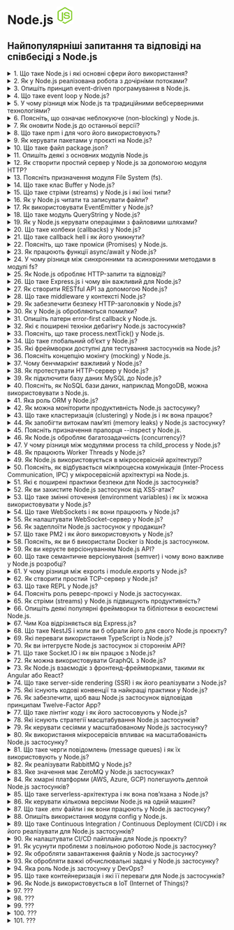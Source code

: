 <h1>
  Node.js <img src="./assets/nodejs.svg" width="40" height="40" />
</h1>

<h2>Найпопулярніші запитання та відповіді на співбесіді з Node.js</h2>

<details>
<summary>1. Що таке Node.js і які основні сфери його використання?</summary>

#### Node.js

**Node.js** — це середовище виконання JavaScript поза браузером, побудоване на
V8. Використовується для створення серверних застосунків, REST/GraphQL API,
реального часу (чати, стріми), мікросервісів, CLI-утиліт.

</details>

<details>
<summary>2. Як у Node.js реалізована робота з дочірніми потоками?</summary>

#### Node.js

Node.js за замовчуванням виконує код у одному потоці (event loop), але:

- Для асинхронних I/O операцій використовує пул потоків libuv. Це приховано від
  розробника.

- Для створення дочірніх потоків у самому Node.js є модуль worker_threads —
  дозволяє запускати паралельні обчислення в окремих потоках з можливістю обміну
  пам’яттю.

- Для ізольованих процесів застосовується child_process, але це вже не потоки, а
  окремі процеси.

В реальних проєктах: CPU-bound задачі (наприклад, хешування, обробка зображень)
варто виносити у worker_threads, щоб не блокувати основний потік.

</details>

<details>
<summary>3. Опишіть принцип event-driven програмування в Node.js.</summary>

#### Node.js

Node.js працює за event-driven (подієво-орієнтованою моделлю): основний потік
виконує event loop, який реагує на події (I/O, мережеві запити, таймери).
Замість блокуючих викликів використовуються колбеки, проміси або async/await. Це
дозволяє ефективно обробляти велику кількість одночасних з’єднань без створення
додаткових потоків.

Приклад з практики: HTTP-сервер у Node.js слухає події request і виконує
потрібний обробник кожного запиту.

</details>

<details>
<summary>4. Що таке event loop у Node.js?</summary>

#### Node.js

1. **Принцип:** Event loop — це механізм, який керує виконанням асинхронних
   операцій у Node.js.

2. **Як працює:** Він безперервно перевіряє чергу подій (callback queue) та
   виконує колбеки, коли стек викликів порожній.

3. **Роль:** Забезпечує неблокуюче виконання коду в одному потоці.

4. **Приклад:** HTTP-запит завершується → колбек потрапляє в чергу → event loop
   виконує його, коли готовий.

</details>

<details>
<summary>5. У чому різниця між Node.js та традиційними вебсерверними технологіями?</summary>

#### Node.js

1. **Архітектура:**

- Node.js — однопотокова подієво-орієнтована модель (event loop).

- Традиційні вебсервери (Apache, Tomcat, IIS) — багатопотокові: кожен запит
  обробляється окремим потоком/процесом.

2. **Продуктивність:**

- Node.js краще масштабується при великій кількості одночасних I/O-запитів.

- Традиційні сервери добре працюють із CPU-bound задачами, але витрачають більше
  ресурсів на управління потоками.

3. **Розробка:**

- Node.js дозволяє писати і фронтенд, і бекенд на JavaScript (єдина мова).

- У класичних підходах бекенд реалізується іншими мовами (PHP, Java, C#,
  Python).

**Приклад з практики:**

Node.js підходить для чату або API з великою кількістю клієнтів у реальному
часі, а Java/Tomcat краще для важких транзакційних систем (банкінг, ERP).

</details>

<details>
<summary>6. Поясніть, що означає неблокуюче (non-blocking) у Node.js.</summary>

#### Node.js

- **Принцип:** Неблокуюче означає, що виконання коду не чекає завершення I/O
  операцій (файли, мережа, БД).

- **Як працює:** Node.js запускає I/O асинхронно і реєструє колбек або проміс
  для обробки результату, поки основний потік продовжує виконання іншого коду.

- **Роль:** Забезпечує високу продуктивність при великій кількості одночасних
  запитів без створення додаткових потоків.

#### Приклад з практики:

Читання великого файлу з диску через fs.readFile() не зупиняє сервер — він може
обробляти інші HTTP-запити в цей час.

</details>

<details>
<summary>7. Як оновити Node.js до останньої версії?</summary>

#### Node.js

1. **Через офіційний сайт:** завантажити останній інсталятор з nodejs.org і
   встановити.

2. **Через пакетний менеджер:**

- Windows/macOS: `nvm` (Node Version Manager) — `nvm install node` або
  `nvm install <version>`

- Linux: `nvm` або системний пакетний менеджер (`apt`, `yum`)

3. **Перевірка версії:** `node -v`

Практика: для проєктів з різними версіями Node.js краще використовувати `nvm` —
легко перемикатися між версіями без конфліктів.

</details>

<details>
<summary>8. Що таке npm і для чого його використовують?</summary>

#### Node.js

- **npm (Node Package Manager)** — менеджер пакетів для Node.js.

- **Призначення:** встановлення, оновлення та управління бібліотеками/модулями у
  проєкті.

- **Приклади команд:**

  - `npm install <package>` — встановити пакет

  - `npm update` — оновити пакети

  - `npm init` — створити package.json

Практика: використовується для підключення сторонніх бібліотек (Express, Axios,
Lodash) і управління залежностями проєкту.

</details>

<details>
<summary>9. Як керувати пакетами у проєкті на Node.js?</summary>

#### Node.js

1. **Ініціалізація проєкту:** `npm init` або `npm init -y` створює
   `package.json`.

2. **Встановлення пакетів:**

- `npm install <package>` — додає пакет і записує у dependencies

- `npm install <package> --save-dev` — додає у devDependencies

3. **Оновлення та видалення:**

- `npm update` — оновлення пакетів

- `npm uninstall <package>` — видалення пакета

4. **Фіксація версій:** `package-lock.json` гарантує однакові версії для всіх
   учасників проєкту.

Практика: завжди використовуй package-lock.json і розділяй залежності на runtime
та dev, щоб уникнути конфліктів і зайвого коду на продакшні.

</details>

<details>
<summary>10. Що таке файл package.json?</summary>

#### Node.js

- **Призначення:** `package.json` описує Node.js проєкт і його залежності.

- **Що містить:**

  - Назву, версію проєкту

  - Залежності (`dependencies` і `devDependencies`)

  - Скрипти (`scripts`) для запуску команд (`start`, `test`, `build`)

  - Метадані про автора, ліцензію, сумісність Node.js

**Практика:** Використовується npm/yarn для встановлення потрібних пакетів і
запуску команд через `npm run <script>`.

</details>

<details>
<summary>11. Опишіть деякі з основних модулів Node.js</summary>

#### Node.js

У Node.js є вбудовані модулі, які не потребують встановлення через npm:

- `fs (File System):` робота з файлами (читання, запис, стрімінг).

- `http / https:` створення вебсерверів та робота з HTTP(S)-запитами.

- `path:` робота з файловими шляхами, кросплатформене вирівнювання.

- `os:` інформація про операційну систему (CPU, пам’ять, мережа).

- `events:` реалізація подієвої моделі через EventEmitter.

- `crypto:` шифрування, хешування, генерація ключів.

</details>

<details>
<summary>12. Як створити простий сервер у Node.js за допомогою модуля HTTP?</summary>

#### Node.js

1. Імпортувати модуль: `const http = require('http');`

2. Створити сервер через `http.createServer()`.

3. Визначити обробку запитів (`req`, `res`).

4. Запустити сервер на вказаному порту (`server.listen(3000)`).

#### Код-приклад:

```JavaScript
const http = require('http');

const server = http.createServer((req, res) => {
  res.writeHead(200, { 'Content-Type': 'text/plain' });
  res.end('Hello, Node.js server!');
});

server.listen(3000, () => {
  console.log('Server is running at http://localhost:3000');
});
```

Практика: такий підхід підходить для демо чи дуже простих API. У реальних
проєктах зазвичай використовують Express.js для зручності.

</details>

<details>
<summary>13. Поясніть призначення модуля File System (fs).</summary>

#### Node.js

- Призначення: модуль `fs` дозволяє працювати з файловою системою напряму з
  Node.js.

- Можливості:

  - читання (`fs.readFile`, `fs.createReadStream`)

  - запис (`fs.writeFile`, `fs.createWriteStream`)

  - створення/видалення файлів і директорій

  - робота в синхронному й асинхронному режимі

- Практика: використовується для завантаження/збереження файлів користувача,
  логування, роботи з конфігами.

#### Приклад:

```JavaScript
const fs = require('fs');

fs.readFile('data.txt', 'utf8', (err, data) => {
  if (err) throw err;
  console.log(data);
});
```

</details>

<details>
<summary>14. Що таке клас Buffer у Node.js?</summary>

#### Node.js

- Призначення: `Buffer` — це клас у Node.js для роботи з двійковими даними (raw
  data).

- Особливості:

  - зберігає дані у вигляді байтів (подібно до масиву байтів у C).

  - використовується для обробки файлів, мережевих потоків, зображень тощо.

  - працює поза V8 heap, напряму в пам’яті.

- Практика: корисний для читання/запису файлів (`fs`), роботи з TCP/UDP
  сокетами, обробки даних у потоках.

#### Приклад:

```JavaScript
const buf = Buffer.from('Hello');
console.log(buf);        // <Buffer 48 65 6c 6c 6f>
console.log(buf.toString()); // Hello
```

</details>

<details>
<summary>15. Що таке стріми (streams) у Node.js і які їхні типи?</summary>

#### Node.js

- Призначення: Стріми — це інтерфейс для роботи з потоковими даними по частинах,
  без завантаження всього в пам’ять. Використовуються для файлів,
  HTTP-запитів/відповідей, сокетів.

- Перевага: ефективна робота з великими обсягами даних.

#### Типи стрімів у Node.js:

1. Readable — джерело даних (читання файлів, вхідні HTTP-запити).

2. Writable — приймач даних (запис у файл, вихідні HTTP-відповіді).

3. Duplex — одночасно читання і запис (TCP-сокети).

4. Transform — Duplex із можливістю трансформації даних під час потоку
   (наприклад, стиснення через zlib).

#### Приклад з практики:

```JavaScript
const fs = require('fs');

const readStream = fs.createReadStream('input.txt');
const writeStream = fs.createWriteStream('output.txt');

readStream.pipe(writeStream); // копіює файл через стріми
```

</details>

<details>
<summary>16. Як у Node.js читати та записувати файли?</summary>

#### Node.js

У Node.js для цього використовується модуль fs (File System).

1. Асинхронне читання/запис (рекомендовано):

```JavaScript
const fs = require('fs');

// Читання
fs.readFile('input.txt', 'utf8', (err, data) => {
  if (err) throw err;
  console.log(data);
});

// Запис
fs.writeFile('output.txt', 'Hello Node.js', (err) => {
  if (err) throw err;
  console.log('Файл збережено!');
});
```

2. Синхронні методи (блокують event loop, краще не використовувати у продакшн):

```JavaScript
const data = fs.readFileSync('input.txt', 'utf8');
fs.writeFileSync('output.txt', 'Hello Sync');
```

#### Практика:

- асинхронні методи застосовуються в більшості сценаріїв (вебсервери, API).

- синхронні зручні для скриптів або ініціалізації конфігів при старті.

</details>

<details>
<summary>17. Як використовувати EventEmitter у Node.js?</summary>

#### Node.js

- EventEmitter — це клас із модуля events, який реалізує подієву модель у
  Node.js.

- Дозволяє створювати власні події та підписників (listeners).

#### Приклад використання:

```JavaScript
const EventEmitter = require('events'); const emitter = new EventEmitter();

// підписка на подію emitter.on('greet', (name) => {
console.log(`Hello, ${name}!`); });

// виклик події emitter.emit('greet', 'Viktor');
```

#### Практика:

- Використовується у внутрішніх механізмах Node.js (наприклад, стріми побудовані
  на EventEmitter).

- У проєктах застосовується для кастомних івентів — наприклад, логування,
  повідомлення між модулями.

</details>

<details>
<summary>18. Що таке модуль QueryString у Node.js?</summary>

#### Node.js

- Призначення: модуль querystring використовується для роботи з рядками запитів
  (URL query strings).

- Можливості:

  - перетворює query string у JavaScript-об’єкт

  - формує query string з об’єкта

#### Приклад:

```js
const querystring = require('querystring');

const parsed = querystring.parse('name=Viktor&age=30'); console.log(parsed); //
{ name: 'Viktor', age: '30' }

const str = querystring.stringify({ city: 'Kyiv', lang: 'ua' });
console.log(str); // city=Kyiv&lang=ua
```

Практика: у сучасних застосунках частіше використовують URLSearchParams
(стандартний Web API у Node.js 10+), але querystring усе ще застосовують у
легасі-коді.

</details>

<details>
<summary>19. Як у Node.js керувати операціями з файловими шляхами?</summary>

#### Node.js

- У Node.js для цього є вбудований модуль path, який забезпечує кросплатформену
  роботу з шляхами.

#### Основні методи:

- `path.join([...paths])` — об’єднання шляхів у правильному форматі.

- `path.resolve([...paths])` — повертає абсолютний шлях.

- `path.basename(path)` — отримати ім’я файлу.

- `path.dirname(path)` — отримати директорію.

- `path.extname(path)` — отримати розширення файлу.

#### Приклад:

```JavaScript
const path = require('path');

const filePath = '/users/viktor/docs/file.txt';

console.log(path.basename(filePath)); // file.txt
console.log(path.dirname(filePath));  // /users/viktor/docs
console.log(path.extname(filePath));  // .txt
console.log(path.join('users', 'viktor', 'docs')); // users/viktor/docs
```

Практика: path застосовується для роботи з файлами у різних ОС (Windows → \,
Linux/macOS → /).

</details>

<details>
<summary>20. Що таке колбеки (callbacks) у Node.js?</summary>

#### Node.js

**Колбек** — це функція, яка передається як аргумент іншій функції і
викликається після завершення асинхронної операції.

- У Node.js вони широко застосовуються для роботи з I/O (файли, мережа, база
  даних).

- Стандартний підхід: error-first callback — перший аргумент `err`, другий —
  результат.

#### Приклад:

```JavaScript
const fs = require('fs');

fs.readFile('data.txt', 'utf8', (err, data) => {
  if (err) {
    console.error('Помилка:', err);
    return;
  }
  console.log('Вміст файлу:', data);
});
```

Практика: Колбеки — основа асинхронності у Node.js. Але через проблему "callback
hell" у сучасних проєктах переважно використовують Promises та async/await.

</details>

<details>
<summary>21. Що таке callback hell і як його уникнути?</summary>

#### Node.js

**Callback hell** — це ситуація, коли в коді є багато вкладених колбеків, що
ускладнює читання, відлагодження та підтримку.

#### Приклад:

```JavaScript
fs.readFile('a.txt', (err, dataA) => {
  fs.readFile('b.txt', (err, dataB) => {
    fs.readFile('c.txt', (err, dataC) => {
      console.log(dataA, dataB, dataC);
    });
  });
});
```

#### Як уникнути:

1. Використовувати Promises — ланцюжки .then().

2. Застосовувати async/await — більш лаконічний та зрозумілий синтаксис.

3. Розбивати код на менші функції (modularization).

4. Використовувати готові бібліотеки для керування асинхронністю (async,
   bluebird).

Сучасна практика: майже всюди застосовують async/await, бо це найчитабельніший
спосіб писати асинхронний код у Node.js.

</details>

<details>
<summary>22. Поясніть, що таке проміси (Promises) у Node.js.</summary>

#### Node.js

**Promise** — це об’єкт, який представляє результат асинхронної операції:
успішний (`resolved`) або з помилкою (`rejected`).

- Дозволяє уникнути вкладених колбеків і писати асинхронний код більш
  структуровано.

- Стани проміса:

1. `pending` (очікування)

2. `fulfilled` (успішно виконано)

3. `rejected` (помилка)

#### Приклад:

```JavaScript
const fs = require('fs').promises;

fs.readFile('data.txt', 'utf8')
  .then(data => console.log('Вміст:', data))
  .catch(err => console.error('Помилка:', err));
```

#### Практика:

- Використовуються для роботи з асинхронними API (fetch, fs.promises, БД).

- У сучасному коді зазвичай поєднуються з async/await, що робить код ще
  чистішим.

</details>

<details>
<summary>23. Як працюють функції async/await у Node.js?</summary>

#### Node.js

- `async` — позначає функцію, яка завжди повертає Promise.

- `await` — зупиняє виконання всередині async-функції, поки Promise не буде
  виконано (`resolved` або `rejected`).

- Це синтаксичний цукор над Promises, що робить асинхронний код схожим на
  синхронний.

Приклад:

```JavaScript
const fs = require('fs').promises;

async function readFile() {
  try {
    const data = await fs.readFile('data.txt', 'utf8');
    console.log('Вміст:', data);
  } catch (err) {
    console.error('Помилка:', err);
  }
}

readFile();
```

#### Практика:

- Використовується у більшості сучасних проєктів для роботи з асинхронним кодом.

- Полегшує обробку помилок через `try/catch`.

- Уникає “callback hell” і довгих ланцюжків `.then()`.

</details>

<details>
<summary>24. У чому різниця між синхронними та асинхронними методами в модулі fs?</summary>

#### Node.js

**Синхронні методи** (`fs.readFileSync`, `fs.writeFileSync`):

- Блокують event loop, поки операція не завершиться.

- Простий код, але погано для серверних застосунків з багатьма запитами.

**Асинхронні методи** (`fs.readFile`, `fs.writeFile`):

- Виконуються неблокуюче.

- Результат обробляється через callback, Promise або async/await.

- Рекомендовані для продакшн-коду.

#### Приклад:

```JavaScript
const fs = require('fs');

// Асинхронно
fs.readFile('data.txt', 'utf8', (err, data) => {
  if (err) throw err;
  console.log('Async:', data);
});

// Синхронно
const data = fs.readFileSync('data.txt', 'utf8');
console.log('Sync:', data);
```

#### Практика:

- Синхронні методи підходять для скриптів або ініціалізації під час старту
  програми.

- Асинхронні — для роботи сервера, щоб не блокувати інші запити.

</details>

<details>
<summary>25. Як Node.js обробляє HTTP-запити та відповіді?</summary>

#### Node.js

**Node.js** використовує вбудований модуль http для створення серверів.

- Сервер працює в подієво-орієнтованій моделі: на кожен запит генерується подія,
  яку можна обробити у callback.

- Об’єкт req (request) містить дані запиту (метод, заголовки, тіло).

- Об’єкт res (response) використовується для формування та відправки відповіді
  клієнту.

#### Приклад:

```JavaScript
const http = require('http');

const server = http.createServer((req, res) => {
  res.writeHead(200, { 'Content-Type': 'text/plain' });
  res.end('Hello from Node.js server!');
});

server.listen(3000, () => {
  console.log('Server is running on http://localhost:3000');
});
```

#### Практика:

- Node.js може обробляти велику кількість одночасних HTTP-запитів завдяки
  неблокуючій архітектурі.

- Для складніших застосунків використовуються фреймворки на базі http, наприклад
  Express.js.

</details>

<details>
<summary>26. Що таке Express.js і чому він важливий для Node.js?</summary>

#### Node.js

**Express.js** — це мінімалістичний і гнучкий веб-фреймворк для Node.js.

- Дає простіший спосіб роботи з HTTP-запитами, відповідями, маршрутизацією,
  middleware.

- Значно спрощує розробку REST API та веб-додатків.

#### Чому важливий:

- Зменшує кількість “ручного коду” порівняно з нативним модулем `http`.

- Має велику екосистему middleware для авторизації, логування, обробки JSON,
  статичних файлів тощо.

- Де-факто стандарт у Node.js-середовищі для побудови серверних застосунків.

#### Приклад:

```JavaScript
const express = require('express');
const app = express();

app.get('/', (req, res) => {
  res.send('Hello from Express.js!');
});

app.listen(3000, () => {
  console.log('Server running on http://localhost:3000');
});
```

У реальних проєктах Express — це "каркас" для швидкої розробки, тоді як чистий
http модуль використовують рідко.

</details>

<details>
<summary>27. Як створити RESTful API за допомогою Node.js?</summary>

#### Node.js

1. Використати Express.js (спрощує маршрутизацію та обробку запитів).

2. Визначити ендпоінти для CRUD-операцій (Create, Read, Update, Delete).

3. Використовувати JSON як формат обміну даними.

4. Опціонально: підключити базу даних (MongoDB, PostgreSQL, MySQL).

#### Приклад REST API (Express.js):

```JavaScript
const express = require('express');
const app = express();

app.use(express.json());

// Read (GET)
app.get('/users', (req, res) => {
  res.json([{ id: 1, name: 'Alice' }]);
});

// Create (POST)
app.post('/users', (req, res) => {
  const newUser = req.body;
  res.status(201).json(newUser);
});

// Update (PUT)
app.put('/users/:id', (req, res) => {
  res.json({ id: req.params.id, ...req.body });
});

// Delete (DELETE)
app.delete('/users/:id', (req, res) => {
  res.status(204).send();
});

app.listen(3000, () => console.log('API running on http://localhost:3000'));
```

#### Ключові моменти:

- Кожен ендпоінт відповідає певній операції над ресурсом.

- Дані передаються у форматі JSON.

- Легко масштабувати та інтегрувати з базами даних і фронтендом.

</details>

<details>
<summary>28. Що таке middleware у контексті Node.js?</summary>

#### Node.js

**Middleware** — це функція, яка виконується між отриманням HTTP-запиту і
відправкою відповіді в Express.js або іншому Node.js-фреймворку.

- Вона може змінювати `req` і `res`, виконувати логіку (логування,
  аутентифікація, валідація, обробка помилок) і викликати `next()` для передачі
  керування далі.

#### Приклад middleware в Express.js:

```JavaScript
const express = require('express');
const app = express();

// Кастомне middleware для логування
app.use((req, res, next) => {
  console.log(`${req.method} ${req.url}`);
  next(); // передати керування наступному middleware/роуту
});

app.get('/', (req, res) => {
  res.send('Hello, Middleware!');
});

app.listen(3000, () => console.log('Server running on http://localhost:3000'));
```

#### Ключові приклади middleware:

- Вбудовані (`express.json()`, `express.urlencoded()`)

- Сторонні (наприклад, `morgan`, `cors`)

- Кастомні (написані вручну під бізнес-логіку)

</details>

<details>
<summary>29. Як забезпечити безпеку HTTP-заголовків у Node.js?</summary>

#### Node.js

1. Використати `helmet` — популярний middleware для Express.js, який автоматично
   додає та налаштовує безпечні HTTP-заголовки.

```JavaScript
const express = require('express');
const helmet = require('helmet');
const app = express();

app.use(helmet()); // додає набір захисних заголовків
```

2. Основні заголовки для безпеки:

- Content-Security-Policy (CSP) → захист від XSS.

- X-Frame-Options → запобігає clickjacking.

- X-Content-Type-Options → блокує MIME sniffing.

- Strict-Transport-Security (HSTS) → примусове використання HTTPS.

- Referrer-Policy → контроль витоку інформації у реферері.

**Ключова ідея:** у Node.js зазвичай не пишуть заголовки вручну — helmet робить
це централізовано та безпечно.

</details>

<details>
<summary>30. Як у Node.js обробляються помилки?</summary>

#### Node.js

1. **Синхронний код** → через `try/catch`:

```JavaScript
try {
  throw new Error("Something went wrong");
} catch (err) {
  console.error(err.message);
}
```

2. **Асинхронний код з callback** → помилка передається першим аргументом:

```JavaScript
fs.readFile('file.txt', (err, data) => {
  if (err) {
    return console.error("Помилка:", err);
  }
  console.log("Дані:", data.toString());
});
```

3. **Promises** → через `.catch()`:

```JavaScript
someAsyncTask()
  .then(result => console.log(result))
  .catch(err => console.error("Помилка:", err));
```

4. `async/await` → з `try/catch`:

```JavaScript
async function run() {
  try {
    const data = await someAsyncTask();
    console.log(data);
  } catch (err) {
    console.error("Помилка:", err);
  }
}
run();
```

5. **Глобальна обробка (як крайній захід):**

```JavaScript
process.on('uncaughtException', err => {
  console.error('Невловлена помилка:', err);
});

process.on('unhandledRejection', err => {
  console.error('Невловлене відхилення Promise:', err);
});
```

Головний принцип: завжди обробляти помилки на місці, а глобальні хендлери
використовувати тільки як резервний варіант.

</details>

<details>
<summary>31. Опишіть патерн error-first callback у Node.js.</summary>

#### Node.js

- **Суть:** у Node.js колбеки зазвичай реалізовані у форматі error-first, тобто
  перший аргумент завжди призначений для помилки, а другий — для результату.

- **Причина:** це дозволяє уніфікувати обробку помилок і результатів у
  асинхронних функціях.

#### Приклад (чтення файлу):

```JavaScript
const fs = require('fs');

fs.readFile('file.txt', 'utf8', (err, data) => {
  if (err) {
    console.error("Сталася помилка:", err);
    return;
  }
  console.log("Файл прочитано:", data);
});
```

#### Переваги патерну:

1. Єдиний стандарт для обробки помилок.

2. Проста перевірка: if (err) → зупиняємо виконання.

3. Сумісність із багатьма бібліотеками Node.js.

Недолік: при вкладених колбеках → виникає callback hell, який вирішується
Promises або async/await.

</details>

<details>
<summary>32. Які є поширені техніки дебагінгу Node.js застосунків?</summary>

#### Node.js

1. **Консольні логи** – console.log, console.error, console.table для швидкого
   відстеження.

2. **Вбудований інспектор** – запуск з node --inspect або node --inspect-brk і
   підключення Chrome DevTools / VS Code Debugger.

3. **Debugger statement** – додавання debugger; у код, щоб зупинити виконання і
   проаналізувати змінні.

4. **Логування** – використання бібліотек (winston, pino) для структурованих
   логів.

5. **unit/integration тести** – з jest, mocha, chai для відлову багів на ранніх
   етапах.

6. **Аналіз стек-трейсів** – читання помилок і використання Error.stack.

7. **Performance профайлінг** – node --prof, clinic.js для аналізу
   продуктивності та memory leaks.

8. **Лінтери та статичний аналіз** – eslint, typescript для запобігання
   помилкам.

Коротко: найшвидший старт – console.log та node --inspect, більш системний
підхід – логери й тести.

</details>

<details>
<summary>33. Поясніть, що таке process.nextTick() у Node.js.</summary>

#### Node.js

- process.nextTick() ставить callback у чергу next tick queue, яка виконується
  перед переходом до наступної фази event loop.

- Це означає, що він виконується раніше за setImmediate та setTimeout(0).

- Використовується для відкладення виконання функції, але без виходу з поточного
  циклу подій.

#### Приклад:

```JavaScript
console.log("start");

process.nextTick(() => {
  console.log("nextTick callback");
});

console.log("end");
```

#### Вивід:

```sql
start
end
nextTick callback
```

#### Ключові моменти:

Добре для асинхронних дій, які потрібно виконати після поточної операції, але
перед будь-якими I/O.

Надмірне використання може "заблокувати" event loop, якщо в nextTick постійно
ставити нові колбеки.

</details>

<details>
<summary>34. Що таке глобальний об’єкт у Node.js?</summary>

#### Node.js

- У Node.js глобальний об’єкт — це global, аналогічний до window у браузері.

- Він доступний у будь-якій частині застосунку без require.

- Містить вбудовані об’єкти та функції:

  - `process` – інформація про процес

  - `Buffer` – робота з бінарними даними

  - `setTimeout`, `setInterval`, `setImmediate` – таймери

  - `console` – логування

#### Приклад:

```JavaScript
console.log(global.process.platform);
// Виведе платформу (наприклад, 'darwin' або 'linux')
```

Важливо: краще уникати створення власних глобальних змінних через global, щоб не
було конфліктів у коді.

</details>

<details>
<summary>35. Які фреймворки доступні для тестування застосунків на Node.js?</summary>

#### Node.js

У Node.js існує багато фреймворків і бібліотек для тестування, найпопулярніші:

- **Mocha** – гнучкий тестовий фреймворк (часто разом з Chai для assertions).

- **Jest** – all-in-one фреймворк від Facebook (асерти, мокінг, coverage).

- **Jasmine** – behavior-driven testing, без додаткових бібліотек.

- **AVA** – мінімалістичний, паралельне виконання тестів.

- **Supertest** – спеціально для тестування REST API (часто з Mocha або Jest).

На практиці найчастіше обирають Jest (через простоту та інтеграцію), або Mocha +
Chai + Supertest для більшої гнучкості.

</details>

<details>
<summary>36. Поясніть концепцію мокінгу (mocking) у Node.js.</summary>

#### Node.js

- **Mocking** — це техніка тестування, коли ми імітуємо поведінку залежностей
  (наприклад, бази даних, API, файлової системи), щоб ізолювати й протестувати
  лише потрібний модуль.

- Використовується, коли реальні залежності:

  - повільні (запити до БД чи API),

  - нестабільні (зовнішні сервіси),

  - або не потрібні для конкретного юніт-тесту.

#### Приклад (Jest):

```JavaScript
// userService.js
const db = require("./db");
exports.getUser = (id) => db.findUser(id);

// userService.test.js
const db = require("./db");
jest.mock("./db");

test("getUser returns mocked user", () => {
  db.findUser.mockReturnValue({ id: 1, name: "Test" });

  const userService = require("./userService");
  expect(userService.getUser(1)).toEqual({ id: 1, name: "Test" });
});
```

#### Ключові моменти:

- Моки допомагають писати швидкі та ізольовані юніт-тести.

- Для мокінгу у Node.js найчастіше використовують Jest (вбудовано) або Sinon.js.

</details>

<details>
<summary>37. Чому бенчмаркінг важливий у Node.js?</summary>

#### Node.js

- **Бенчмаркінг** — це вимірювання продуктивності коду (швидкість виконання,
  споживання пам’яті, latency).

- У Node.js це особливо важливо, бо він працює на однопоточному event loop, і
  будь-яка повільна операція може заблокувати виконання всієї програми.

#### Допомагає:

- виявляти вузькі місця (bottlenecks);

- порівнювати різні реалізації функцій/алгоритмів;

- прогнозувати масштабованість при рості навантаження;

- оптимізувати використання CPU та пам’яті.

#### На практиці застосовують:

- модуль benchmark або perf_hooks у Node.js,

- зовнішні інструменти (наприклад, Apache Bench, autocannon, Artillery).

</details>

<details>
<summary>38. Як протестувати HTTP-сервер у Node.js?</summary>

#### Node.js

- Тестування HTTP-сервера зазвичай роблять за допомогою інтеграційних тестів,
  які перевіряють відповіді на реальні запити.

- **Основні підходи:**

1. Використати вбудований модуль http + бібліотеки для запитів (supertest,
   axios, node-fetch).

2. Писати тести через фреймворки — Mocha, Jest, Jasmine.

3. Перевіряти статус-код, заголовки, тіло відповіді.

#### Приклад із supertest + Jest:

```JavaScript
// app.js
const express = require("express");
const app = express();

app.get("/hello", (req, res) => {
  res.status(200).json({ message: "Hello World" });
});

module.exports = app;

// app.test.js
const request = require("supertest");
const app = require("./app");

test("GET /hello should return Hello World", async () => {
  const res = await request(app).get("/hello");
  expect(res.statusCode).toBe(200);
  expect(res.body.message).toBe("Hello World");
});
```

Такий підхід дозволяє запускати сервер у тестовому середовищі, робити
HTTP-запити й перевіряти реальні відповіді.

</details>

<details>
<summary>39. Як підключити базу даних MySQL до Node.js?</summary>

#### Node.js

- Для роботи з MySQL у Node.js використовують клієнтські бібліотеки,
  найпопулярніші: mysql2 або sequelize (ORM).

- Підключення відбувається через створення з’єднання (connection) або пулу
  з’єднань (connection pool).

- Далі можна виконувати SQL-запити або працювати через ORM.

#### Приклад із mysql2:

```JavaScript
const mysql = require("mysql2");

const connection = mysql.createConnection({
  host: "localhost",
  user: "root",
  password: "password",
  database: "testdb"
});

connection.connect((err) => {
  if (err) {
    console.error("Помилка підключення:", err);
    return;
  }
  console.log("MySQL підключено!");
});

// Виконання запиту
connection.query("SELECT * FROM users", (err, results) => {
  if (err) throw err;
  console.log(results);
});

connection.end();
```

У продакшні зазвичай використовують пул з’єднань для ефективності й ORM
(Sequelize, TypeORM, Prisma) для зручності.

</details>

<details>
<summary>40. Поясніть, як NoSQL бази даних, наприклад MongoDB, можна використовувати з Node.js.</summary>

#### Node.js

- **MongoDB** — документно-орієнтована база даних, яка зберігає дані у форматі
  JSON-подібних документів (BSON).

- У Node.js найчастіше використовують бібліотеки:

  - mongodb — офіційний драйвер для роботи з MongoDB.

  - Mongoose — ODM (Object Data Modeling), що додає схеми, валідацію та методи
    моделі.

#### Приклад із mongodb (raw driver):

```JavaScript
const { MongoClient } = require("mongodb");
const url = "mongodb://localhost:27017";
const client = new MongoClient(url);

async function run() {
  try {
    await client.connect();
    console.log("MongoDB підключено!");
    const db = client.db("testdb");
    const users = db.collection("users");

    // Створення документа
    await users.insertOne({ name: "Alice", age: 30 });

    // Читання документів
    const result = await users.find({}).toArray();
    console.log(result);
  } finally {
    await client.close();
  }
}

run().catch(console.error);
```

#### Приклад із Mongoose:

```JavaScript
const mongoose = require("mongoose");
mongoose.connect("mongodb://localhost:27017/testdb");

const userSchema = new mongoose.Schema({ name: String, age: Number });
const User = mongoose.model("User", userSchema);

async function run() {
  const alice = new User({ name: "Alice", age: 30 });
  await alice.save();
  const users = await User.find();
  console.log(users);
}
run();
```

#### Переваги NoSQL + Node.js:

- JSON-подібна структура зручно інтегрується з JavaScript.

- Висока масштабованість та швидке прототипування.

- Легка робота з динамічною схемою даних.

</details>

<details>
<summary>41. Яка роль ORM у Node.js?</summary>

#### Node.js

- ORM (Object-Relational Mapping) — це шар між Node.js і базою даних, який
  дозволяє працювати з даними як з JavaScript-об’єктами, а не писати чисті
  SQL-запити.

#### Основні ролі:

1. Абстрагування SQL – розробник маніпулює об’єктами, а ORM генерує SQL-запити.

2. Валідація та схема даних – багато ORM підтримують схеми, типи даних і
   валідацію.

3. Міграції – керування змінами у структурі бази.

4. Взаємозв’язки – легко працювати з зв’язками між таблицями (One-to-Many,
   Many-to-Many).

#### Популярні ORM у Node.js:

- **Sequelize** – для SQL баз (MySQL, PostgreSQL, SQLite).

- **TypeORM** – підтримує TypeScript, SQL та NoSQL (MongoDB).

- **Prisma** – сучасний ORM з генерацією типів TypeScript.

#### Приклад (Sequelize):

```JavaScript
const { Sequelize, DataTypes } = require('sequelize');
const sequelize = new Sequelize('mysql://user:pass@localhost:3306/testdb');

const User = sequelize.define('User', {
  name: DataTypes.STRING,
  age: DataTypes.INTEGER
});

(async () => {
  await sequelize.sync();
  await User.create({ name: 'Alice', age: 30 });
  const users = await User.findAll();
  console.log(users);
})();
```

Ключова ідея: ORM спрощує роботу з базами даних, підвищує безпеку (захист від
SQL injection) і робить код більш читабельним.

</details>

<details>
<summary>42. Як можна моніторити продуктивність Node.js застосунку?</summary>

#### Node.js

1. **Вбудовані інструменти:**

- `process.memoryUsage()`, `process.cpuUsage()` — перевірка використання
  ресурсів.

- `console.time()` / `console.timeEnd()` — заміри виконання коду.

2. **Node.js профайлінг:**

- `node --inspect` + Chrome DevTools → профайлінг CPU/heap.

- `clinic.js` (Clinic Doctor, Flame, Bubbleprof).

3. **Моніторинг у продакшн:**

- APM (Application Performance Monitoring): New Relic, Datadog, AppDynamics.

- Метрики через Prometheus + Grafana.

- Логування (Winston, Pino) + централізація логів (ELK stack).

Практика: у великих продакшн-застосунках зазвичай ставлять Prometheus для метрик
і Grafana для дашбордів, плюс APM для глибинного трейсингу.

</details>

<details>
<summary>43. Що таке кластеризація (clustering) у Node.js і як вона працює?</summary>

#### Node.js

- Призначення: Кластеризація дозволяє Node.js використовувати всі CPU-ядра для
  масштабування серверних застосунків.

- Як працює:

1. Node.js за замовчуванням однопотоковий.

2. Модуль cluster створює кілька воркер-процесів, що виконують той самий код.

3. Майстер-процес розподіляє вхідні з’єднання між воркерами.

Практика: дає можливість обробляти більше запитів паралельно без ручного
керування процесами.

#### Приклад:

```JavaScript
const cluster = require('cluster');
const http = require('http');
const os = require('os');

if (cluster.isMaster) {
  const numCPUs = os.cpus().length;
  for (let i = 0; i < numCPUs; i++) {
    cluster.fork();
  }
} else {
  http.createServer((req, res) => {
    res.end(`Handled by worker ${process.pid}`);
  }).listen(3000);
}
```

Важливо: кожен воркер має власну пам’ять, тому для обміну даними потрібен IPC
або зовнішнє сховище (Redis, DB).

</details>

<details>
<summary>44. Як запобігти витокам пам’яті (memory leaks) у Node.js застосунку?</summary>

#### Node.js

1. **Правильне управління подіями:**

- Видаляти непотрібні listeners (emitter.removeListener / emitter.off).

- Уникати нескінченної кількості підписок.

2. **Оптимізація замикань:**

- Не тримати посилання на змінні, які більше не потрібні.

- Очищати таймери/інтервали (clearTimeout, clearInterval).

3. **Обмеження кешування:**

- Використовувати LRU Cache або встановлювати ліміти на збережені дані.

4. **Моніторинг та профайлінг:**

- --inspect, Chrome DevTools, clinic.js для перевірки heap snapshots.

- APM (New Relic, Datadog) у продакшн.

5. **Робота зі стрімами:**

- Завжди використовувати .pipe() замість ручного буферизації.

- Закривати стріми після використання.

Практика: У великому застосунку ми виявили memory leak через невидалені
listeners. Вирішили — використали .once() замість .on для одноразових подій і
додали моніторинг heap у продакшн.

</details>

<details>
<summary>45. Поясніть призначення прапорця --inspect у Node.js.</summary>

#### Node.js

- Призначення: прапорець --inspect запускає Node.js у режимі налагодження (debug
  mode).

- Як працює:

  - відкриває віддалений debug-порт (за замовчуванням 127.0.0.1:9229),

  - дозволяє підключати інструменти для відлагодження (Chrome DevTools, VS Code
    Debugger).

- Варіанти:

  - `node --inspect app.js` — стандартний режим.

  - `node --inspect-brk app.js` — запускає в debug і одразу ставить breakpoint
    на першому рядку.

#### Приклад використання:

```bash
node --inspect index.js
```

- відкриває chrome://inspect у Chrome для налагодження.

Практика: зручно для пошуку memory leaks, профайлінгу CPU, покрокового виконання
коду.

</details>

<details>
<summary>46. Як Node.js обробляє багатозадачність (concurrency)?</summary>

#### Node.js

- **Однопоточна модель:** Node.js працює в одному потоці для виконання JS-коду.

- **Event Loop:** використовується подієвий цикл для асинхронних операцій (I/O,
  таймери, мережеві запити).

- **Non-blocking I/O:** важкі операції (читання файлів, запити до БД, HTTP)
  виконуються асинхронно, без блокування головного потоку.

- **libuv thread pool:** під капотом Node.js має пул робочих потоків (4 за
  замовчуванням) для обробки дорогих операцій (наприклад, криптографія, робота з
  файловою системою).

- **Масштабування:** для багатоядерних CPU використовують Cluster API або Worker
  Threads, щоб запускати кілька процесів/потоків паралельно.

Ключова ідея: Node.js досягає concurrency не через багатопоточність у JS-коді, а
завдяки event loop + async I/O + thread pool.

</details>

<details>
<summary>47. У чому різниця між модулями process та child_process у Node.js?</summary>

#### Node.js

- `process`

  - Глобальний об’єкт, що представляє поточний процес Node.js.

  - Дозволяє працювати з аргументами (`process.argv`), середовищем
    (`process.env`), виходами (`stdout`, `stderr`), завершенням
    (`process.exit()`), ресурсами (`process.memoryUsage()`).

  - Використовується для керування поточним середовищем виконання.

- `child_process`

  - Модуль для створення нових процесів із поточного.

  - Методи: `spawn`, `exec`, `fork`, `execFile`.

  - Використовується для виконання зовнішніх команд, скриптів чи створення
    окремих Node.js-процесів.

  - Дає можливість організувати паралельну роботу через окремі процеси.

#### Коротко:

`process` = керування поточним процесом.

`child_process` = створення й керування новими процесами.

</details>

<details>
<summary>48. Як працюють Worker Threads у Node.js?</summary>

#### Node.js

- **Призначення:** Worker Threads дозволяють виконувати JavaScript-код у
  паралельних потоках в межах одного процесу Node.js. Це вирішує проблему
  обмежень однопоточного Event Loop для CPU-інтенсивних задач.

- **Як працює:**

  - Кожен Worker має власний Event Loop, пам’ять та виконання.

  - Обмін даними відбувається через message passing (postMessage /
    on('message')) або SharedArrayBuffer для спільної пам’яті.

  - Основний потік (main thread) створює робітників через модуль
    `worker_threads`.

#### Приклад:

```JavaScript
const { Worker } = require('worker_threads');

const worker = new Worker('./worker.js');
worker.on('message', msg => console.log(`Message: ${msg}`));
worker.postMessage('start');
```

Ключова ідея: Worker Threads = багатопоточність у Node.js для CPU-heavy задач
(наприклад, хешування, обчислення), тоді як I/O краще віддавати Event Loop +
async I/O.

</details>

<details>
<summary>49. Як Node.js використовується в мікросервісній архітектурі?</summary>

#### Node.js

- **Легка вага та швидкість:** завдяки асинхронній подієвій моделі Node.js
  ідеально підходить для побудови сервісів із високою кількістю одночасних
  з’єднань.

- **API Gateway:** часто використовується для створення шлюзів, що агрегують
  запити до різних мікросервісів.

- **Комунікація між сервісами:** реалізація через REST, GraphQL або асинхронні
  шини повідомлень (Kafka, RabbitMQ, NATS).

- **Docker + Kubernetes:** Node.js-сервіси добре контейнеризуються й
  масштабуються в Kubernetes чи іншому оркестраторі.

- **Інтеграція з базами даних:** кожен мікросервіс може мати свою базу
  (PostgreSQL, MongoDB, Redis), і Node.js забезпечує швидке підключення через
  драйвери.

- **Практика:** Node.js часто застосовують для BFF (Backend For Frontend) —
  легких API для мобільних і веб-додатків, які взаємодіють із мікросервісами.

Ключова ідея: Node.js у мікросервісах = швидке, асинхронне API, яке добре
масштабується й легко деплоїться у хмарі.

</details>

<details>
<summary>50. Поясніть, як відбувається міжпроцесна комунікація (Inter-Process Communication, IPC) у мікросервісній архітектурі на Node.js.</summary>

#### Node.js

- **Що таке IPC:** механізми обміну даними між незалежними процесами/сервісами.
  У мікросервісах це критично, бо кожен сервіс ізольований.

- **Основні підходи в Node.js:**

1. HTTP/REST API – найпростіший спосіб (сервіси спілкуються через HTTP-запити).

2. gRPC – швидша двійкова комунікація з автогенерацією клієнтів і контрактами.

3. Message Brokers (async IPC):

- RabbitMQ, Kafka, NATS, Redis Pub/Sub.

- Сервіси публікують/споживають події → loosely coupled архітектура.

4. Вбудований IPC у Node.js (child_process, worker_threads, cluster):

- для комунікації між процесами в межах одного хоста через `.send()` і `message`
  events.

5. WebSockets / Socket.IO: для real-time зв’язку між сервісами чи клієнтом і
   мікросервісами.

- **Практичний приклад:**

  - API Gateway (Node.js) приймає запит → кладе подію в Kafka → сервіс-обробник
    підписаний на цю подію → після обробки повертає результат у базу/чергу.

👉 Ключова ідея: у Node.js мікросервісах IPC реалізується або синхронно
(HTTP/gRPC), або асинхронно (message broker, pub/sub). Вибір залежить від вимог
до швидкості, надійності й масштабованості.

</details>

<details>
<summary>51. Які є поширені практики безпеки для Node.js застосунків?</summary>

#### Node.js

1. **Управління залежностями:**

- Використовувати npm audit, snyk для перевірки вразливостей.

- Мінімізувати кількість сторонніх пакетів.

2. **Валідація даних:**

- Використовувати бібліотеки (наприклад, Joi, zod) для перевірки вводу.

- Захист від SQL/NoSQL інʼєкцій.

3. **Аутентифікація та авторизація:**

- Використовувати JWT або OAuth2.

- Реалізувати role-based доступ (RBAC).

4. **Безпека HTTP:**

- Використовувати helmet для встановлення безпечних заголовків.

- Примусовий HTTPS (HSTS).

5. **Захист від XSS/CSRF:**

- Екранування даних перед рендерингом.

- CSRF-токени (csurf).

6. **Секрети та конфіг:**

- Зберігати ключі у Vault/Secret Manager, а не в коді.

- Використовувати змінні оточення (dotenv тільки для dev).

7. **Rate limiting & захист від brute-force:**

- Використовувати express-rate-limit, slow-down.

8. **Моніторинг та логування:**

- Централізоване логування (Winston, Pino).

- APM/IDS для відстеження аномалій.

Ключова ідея: головне — мінімізувати вразливості у залежностях, захистити дані
користувача й контролювати доступ.

</details>

<details>
<summary>52. Як ви захистите Node.js застосунок від XSS-атак?</summary>

#### Node.js

1. **Екранування (escaping) виводу:**

- Завжди екранувати динамічний контент перед рендерингом у HTML.

- Використовувати шаблонізатори, які автоматично це роблять (наприклад,
  Handlebars, Pug).

2. **Content Security Policy (CSP):**

- Додавати CSP-заголовки через helmet.

- Забороняти inline-скрипти й дозволяти лише whitelist джерела.

3. **Валідація вводу:**

- Використовувати бібліотеки (validator, Joi, zod) для перевірки даних
  користувача.

4. **HTTP-заголовки:**

- X-XSS-Protection, X-Content-Type-Options, X-Frame-Options.

5. **Escaping JSON:**

- При передачі JSON у HTML завжди конвертувати спецсимволи (<, >, /).

6. **Уникати eval, new Function():**

- Вони можуть дати змогу виконати шкідливий код.

7. **Для SPA/React/Vue:**

- Використовувати безпечні API (dangerouslySetInnerHTML у React тільки з
  довірою).

Ключова ідея: захист від XSS = валідація вводу + escaping + CSP + безпечні
заголовки.

</details>

<details>
<summary>53. Що таке змінні оточення (environment variables) і як їх можна використовувати у Node.js?</summary>

#### Node.js

**Змінні оточення** — це ключ-значення, які зберігають конфігурацію додатку поза
кодом.

Приклади: PORT, DB_HOST, JWT_SECRET.

**Використання у Node.js:**

- Доступ через process.env:

```JavaScript
const port = process.env.PORT || 3000;
```

- Для локальної розробки часто використовують пакет dotenv:

```JavaScript
require('dotenv').config();
console.log(process.env.DB_HOST);
```

**Навіщо потрібні:**

- Відокремлення конфігурації від коду (12-factor principle).

- Безпечне зберігання секретів (API keys, tokens).

- Різні значення для dev / staging / production середовищ.

Ключова ідея: змінні оточення = спосіб зробити застосунок гнучким, безпечним і
конфігурованим без змін у коді.

</details>

<details>
<summary>54. Що таке WebSockets і як вони працюють у Node.js?</summary>

#### Node.js

**WebSockets** — це протокол для встановлення постійного двонаправленого
з’єднання між клієнтом і сервером поверх TCP.

**Як працює:**

1. Клієнт надсилає HTTP-запит із заголовком Upgrade: websocket.

2. Сервер відповідає підтвердженням, після чого канал "оновлюється" з HTTP →
   WebSocket.

3. Встановлюється full-duplex з’єднання, де і клієнт, і сервер можуть надсилати
   повідомлення у будь-який момент.

**Node.js реалізація:**

- Вбудованого WebSocket-сервера немає, але використовуються пакети:

  - ws (найпопулярніший lightweight-пакет).

  - socket.io (більш високорівневий, з fallback на long-polling).

**Приклад із ws:**

```JavaScript
const WebSocket = require('ws');
const wss = new WebSocket.Server({ port: 8080 });

wss.on('connection', ws => {
  ws.on('message', msg => console.log(`Received: ${msg}`));
  ws.send('Hello from server!');
});
```

Ключова ідея: WebSockets у Node.js дають можливість будувати real-time
застосунки (чати, ігри, live-нотифікації) з постійним з’єднанням замість
постійних HTTP-запитів.

</details>

<details>
<summary>55. Як налаштувати WebSocket-сервер у Node.js?</summary>

#### Node.js

1. **Використати пакет ws:**

- Це найпопулярніший і легковаговий модуль для WebSocket у Node.js.

2. **Код прикладу:**

```JavaScript
// Встановити: npm install ws
const WebSocket = require('ws');

// Створюємо WebSocket-сервер на порту 8080
const wss = new WebSocket.Server({ port: 8080 });

wss.on('connection', ws => {
  console.log('Клієнт підключився');

  // Отримання повідомлень від клієнта
  ws.on('message', msg => {
    console.log(`Отримано: ${msg}`);
  });

  // Відправлення повідомлення клієнту
  ws.send('Привіт від сервера!');
});
```

3. **Підключення клієнта (у браузері):**

```JavaScript
const socket = new WebSocket('ws://localhost:8080');

socket.onopen = () => socket.send('Hello Server');
socket.onmessage = event => console.log(event.data);
```

Ключова ідея: налаштування WebSocket-сервера в Node.js = підключаємо ws,
створюємо сервер і слухаємо події connection, message, close.

</details>

<details>
<summary>56. Як задеплоїти Node.js застосунок у продакшн?</summary>

#### Node.js

1. **Підготовка застосунку:**

- Оптимізувати код, мінімізувати залежності.

- Використати process.env для конфігурації (порти, БД, ключі).

2. **Вибір середовища виконання:**

- PM2 або forever для керування процесами.

- Docker для контейнеризації.

3. **Інфраструктура:**

- Хмарні сервіси: AWS, GCP, Azure, DigitalOcean, Heroku, Render.

- Операційна система: Linux (Ubuntu, Debian).

4. **Зворотний проксі (reverse proxy):**

- Використати NGINX або Apache для:

  - HTTPS (TLS-термінація).

  - Балансування навантаження.

  - Сервісу статичних файлів.

5. **Масштабування:**

- Використати Cluster API або PM2 cluster mode для багатоядерних CPU.

- У хмарі — Kubernetes чи Docker Swarm.

6. **Моніторинг і логування:**

- PM2 monit, Winston, Pino, APM (Datadog, New Relic).

Ключова ідея: продакшн-деплой Node.js = керування процесами (PM2), проксі
(NGINX), контейнеризація (Docker), моніторинг і масштабування.

</details>

<details>
<summary>57. Що таке PM2 і як його використовують у Node.js?</summary>

#### Node.js

- **PM2** — це менеджер процесів для Node.js, який допомагає запускати
  застосунки в продакшн.

#### Основні можливості:

1. **Автоматичний рестарт** при падінні застосунку.

2. **Cluster mode** — запуск кількох інстансів Node.js для використання всіх
   ядер CPU.

3. **Моніторинг:** pm2 monit для CPU, пам’яті, логів.

4. **Логування:** збереження stdout/stderr у файли.

5. **Зручне керування:** запуск, зупинка, перезапуск процесів.

6. **Startup scripts:** автостарт після перезавантаження сервера.

#### Приклад використання:

```bash
# Встановлення глобально
npm install -g pm2

# Запуск застосунку
pm2 start app.js

# Запуск у кластерному режимі на всіх ядрах
pm2 start app.js -i max

# Перегляд статусу
pm2 list

# Моніторинг
pm2 monit
```

Ключова ідея: PM2 = production-ready process manager для Node.js, що спрощує
деплой, масштабування та моніторинг.

</details>

<details>
<summary>58. Поясніть, як ви б використали Docker із Node.js застосунком.</summary>

#### Node.js

**Навіщо Docker:**

- Створює ізольоване середовище з усіма залежностями.

- Гарантує однакову роботу застосунку на dev/staging/production.

- Спрощує деплой та масштабування (Kubernetes, Docker Swarm).

**Кроки використання:**

1. Створити Dockerfile:

```Dockerfile
# Базовий образ
FROM node:18-alpine

# Робоча директорія
WORKDIR /usr/src/app

# Копіюємо package.json та встановлюємо залежності
COPY package*.json ./
RUN npm install --production

# Копіюємо код застосунку
COPY . .

# Виставляємо порт
EXPOSE 3000

# Команда запуску
CMD ["node", "app.js"]
```

2. Зібрати образ:

```bash
docker build -t my-node-app .
```

3. Запустити контейнер:

```bash
docker run -p 3000:3000 my-node-app
```

4. (Опційно) Docker Compose:

- Використати для підняття Node.js + база даних + кеш разом.

#### Приклад docker-compose.yml:

```yaml
version: '3'
services:
  app:
    build: .
    ports:
      - '3000:3000'
    depends_on:
      - db
  db:
    image: postgres:15
    environment:
      POSTGRES_USER: user
      POSTGRES_PASSWORD: pass
      POSTGRES_DB: mydb
```

Ключова ідея: Docker із Node.js = ізоляція середовища + легкий деплой +
масштабування у хмарі.

</details>

<details>
<summary>59. Як ви керуєте версіонуванням Node.js API?</summary>

#### Node.js

1. URL-версіонування (найпоширеніше):

- Додавання версії в endpoint:

```bash
GET /api/v1/users
GET /api/v2/users
```

- Простий спосіб паралельно підтримувати старі та нові версії.

2. Заголовки (Header versioning):

- Версія API передається в HTTP-заголовку:

```bash
Accept: application/vnd.myapp.v2+json
```

- Дає більше контролю, але складніше для клієнтів.

3. Query parameters (рідше):

```postgres
GET /api/users?version=2
```

- Легко реалізувати, але не RESTful.

4. Практики:

- Використовувати Semantic Versioning (semver) для змін у контрактах.

- Документувати API (Swagger / OpenAPI).

- Забезпечити deprecation strategy: попереджати клієнтів про застарілі версії.

Ключова ідея: найкраща практика — версія в URL (v1, v2), бо це просто, зрозуміло
й легко підтримувати.

</details>

<details>
<summary>60. Що таке семантичне версіонування (semver) і чому воно важливе у Node.js розробці?</summary>

#### Node.js

**Semantic Versioning (semver)** — це система нумерації версій у форматі:

```
MAJOR.MINOR.PATCH
```

- **MAJOR** – несумісні зміни (breaking changes).

- **MINOR** – новий функціонал без порушення сумісності.

- **PATCH** – виправлення багів і невеликі зміни без впливу на API.

Приклад:

```
2.5.3
↑   ↑   ↑
│   │   └─ PATCH (bugfix)
│   └───── MINOR (new feature, backward-compatible)
└───────── MAJOR (breaking changes)
```

**Важливість у Node.js:**

1. Керування залежностями: npm використовує semver для автоматичного визначення,
   які версії пакетів можна безпечно оновити.

- `^1.2.3` → оновлює до останньої MINOR/ PATCH (але не до 2.0.0).

- `~1.2.3` → оновлює тільки PATCH.

2. Прогнозованість: розробники знають, чи зміни можуть зламати застосунок.

3. Командна робота: полегшує оновлення бібліотек у великих проєктах.

4. Довіра до пакетів: чітке версіонування = надійність екосистеми npm.

Ключова ідея: semver = прозорість і безпечність оновлень. Це стандарт, який
робить Node.js екосистему стабільною.

</details>

<details>
<summary>61. У чому різниця між exports і module.exports у Node.js?</summary>

#### Node.js

`module.exports` — це реальний об’єкт, який повертається при require().
`exports` — це лише посилання на module.exports. Якщо ми змінюємо властивості
через `exports.prop = ...`, усе працює. Але якщо ми робимо `exports = ...`,
зв’язок рветься, і експортуватись буде лише `module.exports`.

Коротко: завжди використовуйте `module.exports` для експорту цілого
об’єкта/класу/функції, а `exports` — лише для додавання властивостей.

</details>

<details>
<summary>62. Як створити простий TCP-сервер у Node.js?</summary>

#### Node.js

У Node.js для цього використовується вбудований модуль `net`.

- Створюємо сервер через `net.createServer()`.

- Підписуємось на подію `connection`, щоб обробляти клієнтів.

- Викликаємо `server.listen(port)` для запуску.

#### Приклад:

```JavaScript
const net = require('net');

const server = net.createServer((socket) => {
  console.log('Client connected');
  socket.write('Hello from server!\n');

  socket.on('data', (data) => {
    console.log('Received:', data.toString());
  });

  socket.on('end', () => {
    console.log('Client disconnected');
  });
});

server.listen(3000, () => {
  console.log('TCP server listening on port 3000');
});
```

</details>

<details>
<summary>63. Що таке REPL у Node.js?</summary>

#### Node.js

REPL (Read–Eval–Print–Loop) — це інтерактивне середовище Node.js, яке дозволяє
писати й одразу виконувати JavaScript-код у консолі.

- **Read:** зчитує введений код.

- **Eval:** виконує його.

- **Print:** показує результат.

- **Loop:** чекає наступне введення.

Використовується для швидкого тестування коду, відладки, роботи з API.
Запускається командою node у терміналі без параметрів.

</details>

<details>
<summary>64. Поясніть роль реверс-проксі у Node.js застосунках.</summary>

#### Node.js

Реверс-проксі (наприклад, Nginx або HAProxy) стоїть перед Node.js-сервером і
виконує роль посередника між клієнтом та додатком. Основні функції:

- Балансування навантаження між кількома інстансами Node.js.

- SSL/TLS термінація — обробка HTTPS, щоб зняти цю відповідальність із Node.js.

- Кешування та стиснення для зменшення навантаження.

- Безпека — приховує прямий доступ до Node.js, додає фільтрацію запитів.

- Маршрутизація — перенаправлення запитів на різні сервіси чи мікросервіси.

Коротко: реверс-проксі робить Node.js-додатки більш продуктивними, безпечними й
масштабованими.

</details>

<details>
<summary>65. Як стріми (streams) у Node.js підвищують продуктивність?</summary>

#### Node.js

Streams дозволяють працювати з даними по частинах (chunk-ами), не завантажуючи
весь файл чи відповідь у пам’ять. Це:

- Економія пам’яті — дані обробляються поступово.

- Швидший респонс — клієнт може почати отримувати результат ще до завершення
  всього процесу.

- Пайплайнінг — можна передавати дані з одного стріму в інший
  (readable.pipe(writable)), зменшуючи оверхед.

- Зручна робота з великими файлами/HTTP-запитами.

Коротко: стріми підвищують ефективність і масштабованість, дозволяючи обробляти
великі обсяги даних без перевантаження пам’яті.

</details>

<details>
<summary>66. Опишіть деякі популярні фреймворки та бібліотеки в екосистемі Node.js.</summary>

#### Node.js

- **Express.js** — мінімалістичний фреймворк для веб-додатків та API.

- **NestJS** — модульний фреймворк з архітектурою, схожою на Angular (TypeScript
  first).

- **Koa.js** — створений командою Express, більш легковаговий і сучасний.

- **Socket.io** — для реалізації WebSockets і реального часу (чат, нотифікації).

- **Mongoose** — ODM для MongoDB.

- **Sequelize** / **Prisma** — ORM для SQL-баз.

- **Jest** / **Mocha** / **Chai** — для тестування.

- **Passport.js** — аутентифікація та авторизація.

Коротко: Express — дефолт для REST, NestJS — для масштабних проєктів, Socket.io
— для real-time, Mongoose/Prisma — для роботи з БД.

</details>

<details>
<summary>67. Чим Koa відрізняється від Express.js?</summary>

#### Node.js

- **Розробники:** Koa створили ті самі автори, що й Express.

- **Архітектура:** Koa більш мінімалістичний, ядро маленьке, більшість функцій
  підключаються як middleware.

- **Async/await:** Koa з самого початку спроєктований для роботи з async/await,
  тому код виглядає чистіше, ніж у Express з callback-ами.

- **Контекст:** у Koa є єдиний ctx (context), що поєднує req та res.

- **Middleware:** у Koa middleware працює за принципом «洋 цибулини» (onion
  model), де можна виконати код до і після наступного middleware.

Коротко: Express простіший і з коробки дає більше, Koa — легший, сучасніший і
більш гнучкий, але вимагає більше налаштувань.

</details>

<details>
<summary>68. Що таке NestJS і коли ви б обрали його для свого Node.js проєкту?</summary>

#### Node.js

**NestJS** — це прогресивний фреймворк для Node.js, побудований на TypeScript.
Він базується на модульній архітектурі та використовує концепції з Angular:
декоратори, DI (dependency injection), модулі, контролери, сервіси.

#### Коли обрати NestJS:

- Для великих корпоративних проєктів з чіткою структурою.

- Коли потрібна масштабованість і зрозумілий поділ на модулі.

- Якщо команда працює з TypeScript і знайома з Angular підходами.

- Для мікросервісної архітектури (NestJS має готові модулі для RabbitMQ, Kafka
  тощо).

- Коли важливі тестованість і підтримуваність.

Коротко: NestJS — це вибір для середніх і великих проєктів, де важлива
структура, модульність і strong typing.

</details>

<details>
<summary>69. Які переваги використання TypeScript із Node.js?</summary>

#### Node.js

- **Статична типізація** — помилки ловляться ще на етапі компіляції.

- **Кращий автокомпліт і рефакторинг** у IDE.

- **Модульність та архітектурна дисципліна** — код стає більш структурованим.

- **Сумісність з сучасним JS** — TS компілюється у чистий JavaScript.

- **Легше масштабування** — великі команди працюють з кодом без хаосу.

- **Інтеграція з популярними фреймворками** (NestJS, Angular, React).

Коротко: TypeScript робить Node.js код більш безпечним, зрозумілим і придатним
для масштабування.

</details>

<details>
<summary>70. Як ви інтегруєте Node.js застосунок зі стороннім API?</summary>

#### Node.js

- Використати HTTP-клієнт: fetch, axios, node-fetch.

- Організувати сервісний шар (service), який відповідає за виклики до API.

- Обробити автентифікацію (API keys, OAuth2, JWT).

- Додати error handling (timeouts, retries, rate limits).

- Використати кешування для зменшення кількості викликів (наприклад, Redis).

- Захистити секрети через env-змінні або Vault.

Коротко: робимо окремий сервісний модуль для API, захищаємо ключі, додаємо
обробку помилок і кешування для продуктивності.

</details>

<details>
<summary>71. Що таке Socket.IO і як він працює з Node.js?</summary>

#### Node.js

**Socket.IO** — це бібліотека для Node.js, яка забезпечує реальний час
(real-time) між сервером і клієнтом через WebSockets або fallback механізми.

#### Як працює:

- Сервер піднімається через const io = require('socket.io')(server).

- Клієнт підключається через io.connect().

- Використовуються події (emit / on) для обміну даними у реальному часі.

- Підтримує rooms, namespaces, broadcasting, що зручно для чатів, ігор,
  нотифікацій.

Коротко: Socket.IO додає двосторонній зв’язок real-time поверх Node.js сервера,
спрощує WebSocket-роботу і автоматично обробляє fallback.

</details>

<details>
<summary>72. Як можна використовувати GraphQL з Node.js?</summary>

#### Node.js

**GraphQL** — це мова запитів і runtime для API, яка дозволяє клієнту запитувати
тільки потрібні дані.

#### Як інтегрувати з Node.js:

- Використати бібліотеки: graphql, apollo-server, express-graphql.

- Визначити схему (type definitions) та резолвери для обробки запитів.

- Сервер отримує запит від клієнта, викликає резолвери і повертає точні дані.

- Підтримує запити, мутації, підписки (subscriptions) для real-time.

Коротко: GraphQL у Node.js замінює REST API, дозволяє гнучкі запити, мінімізує
передачу зайвих даних і спрощує роботу з клієнтом.

</details>

<details>
<summary>73. Як Node.js взаємодіє з фронтенд-фреймворками, такими як Angular або React?</summary>

#### Node.js

Node.js виступає бекендом, а Angular/React — фронтендом. Взаємодія відбувається
через:

- HTTP API (REST) — фронтенд робить запити (fetch / axios) до Node.js сервера.

- GraphQL API — фронтенд отримує точні дані за запитом.

- WebSockets / Socket.IO — для real-time оновлень.

- Node.js також може бути сервером збірки фронтенду (наприклад, через
  express.static) або запускати SSR (Server-Side Rendering) для React/Nuxt.

Коротко: Node.js обробляє запити, бізнес-логіку і дані, а фронтенд через
HTTP/GraphQL/WebSocket взаємодіє з сервером.

</details>

<details>
<summary>74. Що таке server-side rendering (SSR) і як його реалізувати з Node.js?</summary>

#### Node.js

Server-Side Rendering — це процес, коли HTML генерується на сервері, а не в
браузері, і відправляється готовим клієнту. Це покращує SEO, швидкість
первинного рендеру і UX.

#### Як реалізувати з Node.js:

- React SSR: використати ReactDOMServer.renderToString() у Node.js
  (Express/NestJS).

- Next.js: фреймворк на Node.js для React з готовим SSR і SSG (Static Site
  Generation).

- Angular Universal: для Angular-проєктів SSR через Node.js.

- Сервер отримує запит, рендерить HTML, відправляє клієнту, а React/Angular
  потім «гідрує» сторінку.

Коротко: SSR на Node.js робить сторінки швидкими та SEO-дружніми, генерує HTML
на сервері замість клієнта.

</details>

<details>
<summary>75. Які існують кодові конвенції та найкращі практики у Node.js?</summary>

#### Node.js

- **Модульність:** розділяти код на окремі модулі, сервіси, контролери.

- **Асинхронність:** використовувати async/await замість callback-ів.

- **Обробка помилок:** завжди обробляти помилки (try/catch, error middleware).

- **Структура проекту:** чітка організація папок (controllers, services, routes,
  models).

- **Конфігурація через env:** секрети та параметри середовища через .env.

- **Логування:** використання winston, pino для структурованих логів.

- **Стиль коду:** дотримання стандартів (ESLint, Prettier).

- **Безпека:** санітизація вводу, Helmet, rate limiting, уникати eval.

- **Тестування:** писати unit та integration тести (Jest, Mocha, Supertest).

- **Документація API:** Swagger/OpenAPI для REST, GraphQL docs для GraphQL.

Коротко: модульність, асинхронність, обробка помилок, безпека та тестування —
ключ до чистого й підтримуваного Node.js коду.

</details>

<details>
<summary>76. Як забезпечити, щоб ваш Node.js застосунок відповідав принципам Twelve-Factor App?</summary>

#### Node.js

Основні кроки для Node.js:

1. **Codebase** — один репозиторій для одного застосунку.

2. **Dependencies** — всі залежності у package.json, встановлюються через npm
   install.

3. **Config** — конфігурація через environment variables (process.env).

4. **Backing services** — підключення до БД, кешу, черг як до ресурсів, які
   можна змінювати.

5. **Build**, **release**, **run** — розділення етапів: збірка, реліз, запуск.

6. **Processes** — застосунок запускається як один чи кілька stateless процесів.

7. **Port binding** — застосунок сам слухає порт (process.env.PORT).

8. **Concurrency** — масштабування через кілька процесів або контейнерів.

9. **Disposability** — швидкий старт і graceful shutdown.

10. **Dev/prod parity** — середовище розробки максимально наближене до
    продакшну.

11. **Logs** — логування як потік в stdout/stderr, збір через зовнішні сервіси.

12. **Admin processes** — одноразові задачі (migrations, скрипти) виконуються як
    окремі процеси.

Коротко: дотримуватися принципів через env-змінні, stateless процеси,
порт-біндінг, централізоване логування і чітку структуру деплою.

</details>

<details>
<summary>77. Що таке лінтінг коду і як його застосовують у Node.js?</summary>

#### Node.js

**Лінтінг** — це автоматична перевірка коду на відповідність стилю та виявлення
потенційних помилок.

#### Як застосовується в Node.js:

- Використовують інструменти: ESLint, JSHint, Prettier.

- Налаштовують правила стилю (airbnb, standard, власні).

- Інтегрують у IDE або запускають як скрипт (npm run lint).

- Поєднують з CI/CD, щоб код не потрапляв у репозиторій з помилками.

Коротко: лінтінг забезпечує чистий, підтримуваний код, запобігає помилкам і
стандартизує стиль у команді.

</details>

<details>
<summary>78. Які існують стратегії масштабування Node.js застосунків?</summary>

#### Node.js

1. **Кластеризація** — використовувати модуль cluster або PM2 для запуску
   кількох процесів на одному сервері.

2. **Load Balancing** — розподіл навантаження між кількома серверами через
   Nginx, HAProxy або cloud LB.

3. **Microservices** / **Service-oriented Architecture** — розділити великий
   моноліт на незалежні сервіси.

4. **Horizontal Scaling** — додавання нових серверів/контейнерів замість
   збільшення ресурсів одного процесу.

5. **Caching** — Redis, Memcached для зменшення звернень до БД та прискорення
   відповіді.

6. **Queue** / **Message Broker** — RabbitMQ, Kafka для асинхронної обробки
   завдань.

7. **CDN для статичних ресурсів** — зменшення навантаження на Node.js сервер.

Коротко: масштабування Node.js комбінує кластеризацію, балансування,
мікросервіси та кешування для підвищення продуктивності та стійкості.

</details>

<details>
<summary>79. Як керувати сесіями у масштабованому Node.js застосунку?</summary>

#### Node.js

У масштабованому середовищі не можна зберігати сесію в пам’яті одного процесу.
Основні стратегії:

1. **Centralized session store**

- Зберігати сесії у Redis, Memcached або базі даних.

- Node.js процеси звертаються до одного спільного сховища.

2. **JWT (JSON Web Tokens)**

- Сесія зберігається на клієнті у токені.

- Сервер валідовує токен без необхідності централізованого сховища.

3. **Sticky sessions** (якщо використовуєте load balancer)

- Балансувальник направляє клієнта завжди на той самий сервер.

- Менш гнучкий, підходить для невеликих кластерів.

Коротко: у великих системах краще використовувати Redis для централізованих
сесій або JWT, щоб забезпечити масштабованість та stateless процеси.

</details>

<details>
<summary>80. Як використання мікросервісів впливає на масштабованість Node.js застосунку?</summary>

#### Node.js

Мікросервіси розділяють моноліт на незалежні сервіси з власними процесами та БД.
Це дає такі переваги для масштабованості:

- **Гранулярне масштабування** — можна масштабувати лише ті сервіси, які
  завантажені найбільше, а не весь застосунок.

- **Незалежний деплой** — сервіси можна оновлювати без зупинки інших.

- **Fault isolation** — збій одного сервісу не впливає на весь застосунок.

- **Легше інтегрувати нові технології** — кожен сервіс може використовувати
  оптимальні інструменти.

Коротко: мікросервіси підвищують ефективність масштабування і стійкість, але
ускладнюють комунікацію та управління інфраструктурою.

</details>

<details>
<summary>81. Що таке черги повідомлень (message queues) і як їх використовують у Node.js?</summary>

#### Node.js

**Message queue** — це система для асинхронної обробки завдань через передачу
повідомлень між продюсером і консюмером.

#### Використання у Node.js:

- Для асинхронних завдань (відправка email, обробка файлів, notifications).

- Для розподілу навантаження між процесами або серверами.

- Популярні інструменти: RabbitMQ, Kafka, Bull (Redis-based).

- Node.js сервіс виступає продюсером, який ставить повідомлення у чергу, або
  консюмером, який обробляє їх.

Коротко: message queues дозволяють Node.js обробляти великі обсяги роботи
асинхронно, підвищуючи продуктивність і стійкість.

</details>

<details>
<summary>82. Як реалізувати RabbitMQ у Node.js?</summary>

#### Node.js

1. Встановлення бібліотеки: найчастіше використовують amqplib.

```bash
npm install amqplib
```

2. Підключення до RabbitMQ:

```JavaScript
const amqp = require('amqplib');

async function connect() {
  const connection = await amqp.connect('amqp://localhost');
  const channel = await connection.createChannel();
  const queue = 'tasks';

  await channel.assertQueue(queue);

  // Відправка повідомлення
  channel.sendToQueue(queue, Buffer.from('Hello RabbitMQ!'));
  console.log('Message sent');

  // Отримання повідомлень
  channel.consume(queue, (msg) => {
    if (msg !== null) {
      console.log('Received:', msg.content.toString());
      channel.ack(msg);
    }
  });
}

connect().catch(console.error);
```

3. Принцип роботи:

- Продюсер ставить повідомлення в чергу.

- Консюмер читає повідомлення і обробляє асинхронно.

- Підтримує асинхронність, балансування та повторну обробку у разі помилок.

Коротко: RabbitMQ + Node.js дозволяє ефективно реалізувати асинхронну обробку
завдань і масштабування через черги.

</details>

<details>
<summary>83. Яке значення має ZeroMQ у Node.js застосунках?</summary>

#### Node.js

**ZeroMQ** — це високопродуктивна бібліотека для асинхронного обміну
повідомленнями між процесами та серверами.

#### Особливості та застосування в Node.js:

- Легка і швидка комунікація між процесами, серверами або мікросервісами.

- Підтримка різних шаблонів повідомлень: pub/sub, request/reply, pipeline.

- Не потребує окремого брокера (як RabbitMQ) — P2P-підхід.

- Використовується для real-time систем, високонавантажених сервісів,
  розподілених систем.

- Інтегрується через пакети на Node.js (zeromq / zeromq.js).

Коротко: ZeroMQ в Node.js забезпечує швидкий, легкий і гнучкий обмін
повідомленнями, особливо коли потрібна низька затримка і масштабованість без
центрального брокера.

</details>

<details>
<summary>84. Як хмарні платформи (AWS, Azure, GCP) полегшують деплой Node.js застосунків?</summary>

#### Node.js

Хмарні платформи надають готову інфраструктуру для розгортання, масштабування та
моніторингу Node.js:

- **Compute:** EC2 / Azure VM / GCP Compute Engine для запуску Node.js серверів.

- **Serverless:** AWS Lambda / Azure Functions / GCP Cloud Functions для
  безсерверного виконання коду.

- **Container Services:** ECS, EKS, AKS, Cloud Run для запуску
  Docker-контейнерів Node.js.

- **Load Balancing & Auto Scaling:** автоматичне балансування навантаження та
  масштабування інстансів.

- **Managed Databases & Storage:** RDS, DynamoDB, Cloud SQL, S3 для зберігання
  даних і файлів.

- **CI/CD & Monitoring:** CodePipeline, DevOps, Stackdriver, CloudWatch для
  автоматичного деплою та логування.

Коротко: хмари спрощують розгортання, масштабування, управління і моніторинг
Node.js додатків, дозволяючи фокусуватися на бізнес-логіці, а не на
інфраструктурі.

</details>

<details>
<summary>85. Що таке serverless-архітектура і як вона пов’язана з Node.js?</summary>

#### Node.js

**Serverless** — це модель, де розробник пише код, але не управляє серверами;
провайдер хмари автоматично запускає і масштабує функції.

#### Як це працює з Node.js:

- Node.js часто використовується для serverless functions (AWS Lambda, Azure
  Functions, GCP Cloud Functions).

- Код виконується по запиту (HTTP, події з черги, cron).

- Платформа автоматично масштабує, платить лише за час виконання.

- Підходить для API, webhook’ів, обробки подій, асинхронних задач.

Коротко: serverless + Node.js дозволяє швидко запускати функції без управління
інфраструктурою, з автоматичним масштабуванням та оплатою за фактичне
використання.

</details>

<details>
<summary>86. Як керувати кількома версіями Node.js на одній машині?</summary>

#### Node.js

- **nvm (Node Version Manager)** — найпопулярніший інструмент для Linux/macOS:

```bash
nvm install 18
nvm use 18
nvm alias default 18
```

- **nvm-windows** — аналог для Windows.

- **Volta** — швидкий менеджер версій для Node.js, NPM та Yarn.

- **fnm (Fast Node Manager)** — альтернативний легкий менеджер версій.

Коротко: використовують менеджери версій (nvm, Volta, fnm), щоб встановлювати,
перемикати і фіксувати версії Node.js для різних проєктів.

</details>

<details>
<summary>87. Що таке .env файли і як вони працюють у Node.js застосунку?</summary>

#### Node.js

`.env` файли зберігають конфіденційні налаштування та змінні середовища (API
ключі, порти, URL баз даних) окремо від коду.

#### Як працюють у Node.js:

- Використовують пакет dotenv .

```bash
npm install dotenv
```

- Створюють .env файл у корені проєкту:

```ini
PORT=3000
DB_URL=mongodb://localhost:27017/mydb
API_KEY=123456
```

- Підключають у коді:

```JavaScript
require('dotenv').config();

console.log(process.env.PORT); // 3000
console.log(process.env.DB_URL);
```

- Змінні доступні через process.env.

- `.env` файли не комітять у Git (.gitignore) для безпеки.

Коротко: .env дозволяє зручно конфігурувати застосунок без хардкоду, підтримує
різні середовища (dev, prod, test).

</details>

<details>
<summary>88. Опишіть використання модуля config у Node.js.</summary>

#### Node.js

Модуль config допомагає керувати конфігурацією застосунку для різних середовищ
(development, production, test).

#### Як використовується:

1. Встановлення:

```bash
npm install config
```

2. Створення папки config у корені проєкту:

```
config/
 ├─ default.json
 ├─ production.json
 ├─ development.json
```

3. Приклад default.json:

```json
{
  "port": 3000,
  "db": {
    "host": "localhost",
    "name": "mydb"
  }
}
```

4. Використання у коді:

```JavaScript
const config = require('config');

const port = config.get('port');
const dbHost = config.get('db.host');

console.log(`Server on port ${port}, DB host: ${dbHost}`);
```

- Автоматично вибирає конфігурацію залежно від NODE_ENV (development,
  production, test).

- Підтримує структуровані дані, масиви, вкладені об’єкти.

Коротко: config робить керування налаштуваннями централізованим, зручним та
безпечним, особливо для різних середовищ і масштабованих Node.js проєктів.

</details>

<details>
<summary>89. Що таке Continuous Integration / Continuous Deployment (CI/CD) і як його реалізувати для Node.js застосунків?</summary>

#### Node.js

CI/CD — це практика автоматизації збірки, тестування та деплою застосунку, щоб
швидко і безпечно доставляти код у продакшн.

#### Як реалізувати для Node.js:

1. Continuous Integration (CI):

- Використовують GitHub Actions, GitLab CI, Jenkins, CircleCI.

- Автоматично:

  - Встановлюють залежності (npm install).

  - Запускають тести (npm test).

  - Перевіряють стиль коду (ESLint).

2. Continuous Deployment (CD):

- Після проходження CI, код деплоїться на сервер/хмару.

- Використовують: AWS Elastic Beanstalk, Heroku, Docker + Kubernetes, сервери
  через SSH.

- Можна додати міні-тести на staging, а потім автоперехід у продакшн.

3. Бонуси для Node.js:

- Легко інтегрувати Docker-контейнери.

- Використовувати npm скрипти для автоматизації.

- Вбудувати lint, unit/integration тестування та збірку фронтенду (якщо
  fullstack).

Коротко: CI/CD у Node.js забезпечує швидкий, надійний і автоматизований процес
доставки коду, з мінімізацією людських помилок.

</details>

<details>
<summary>90. Як налаштувати CI/CD пайплайн для Node.js проєкту?</summary>

#### Node.js

Найпростіший підхід на прикладі GitHub Actions:

1. Створити конфіг файл .github/workflows/ci-cd.yml:

```yaml
name: Node.js CI/CD

on:
  push:
    branches: [main]
  pull_request:
    branches: [main]

jobs:
  build-and-deploy:
    runs-on: ubuntu-latest

    steps:
      - uses: actions/checkout@v3

      - name: Setup Node.js
        uses: actions/setup-node@v3
        with:
          node-version: '18'

      - name: Install dependencies
        run: npm install

      - name: Run lint
        run: npm run lint

      - name: Run tests
        run: npm test

      - name: Build project
        run: npm run build

      - name: Deploy to server
        uses: easingthemes/ssh-deploy@v2
        with:
          ssh-private-key: ${{ secrets.SSH_KEY }}
          remote-user: ubuntu
          server-ip: ${{ secrets.SERVER_IP }}
          remote-path: /var/www/my-node-app
          local-path: .
```

2. Особливості:

- lint і test перевіряють код на помилки перед деплоєм.

- build компілює TypeScript/фронтенд.

- Деплой на сервер через SSH або хмару.

- Секрети (SSH_KEY, SERVER_IP) зберігаються у GitHub Secrets.

3. Можна додати:

- Стейджинг середовище перед продакшном.

- Docker-контейнеризацію.

- Авто-рестарт сервера через PM2.

Коротко: пайплайн автоматизує установку, перевірку, тестування і деплой Node.js
додатку при кожному пуші.

</details>

<details>
<summary>91. Як усунути проблеми з повільною роботою Node.js застосунку?</summary>

#### Node.js

Основні кроки для діагностики та оптимізації:

1. **Моніторинг ресурсів**

- CPU, пам’ять, I/O через top, htop, pm2 monit або APM (New Relic, Datadog).

2. **Локалізація вузьких місць (bottlenecks)**

- Використовувати профайлінг Node.js (node --inspect, clinic.js, 0x).

- Аналіз асинхронних операцій та блокуючого коду.

3. **Оптимізація коду**

- Перевірити блокуючі синхронні операції (fs.readFileSync, цикли з великим
  обсягом даних).

- Використовувати стріми для великих файлів або потоків даних.

4. **Оптимізація запитів до БД**

- Використовувати індекси, обмежувати SELECT, кешувати часті запити (Redis).

5. **Масштабування**

- Кластеризація через PM2/cluster.

- Балансування навантаження між кількома інстансами.

6. **Логування та аналіз**

- Логи допомагають знайти повільні запити та довгі обробки.

- Інструменти: Winston, Pino, ELK stack.

Коротко: профайлінг + аналіз блокуючого коду, оптимізація БД і використання
асинхронності + масштабування.

</details>

<details>
<summary>92. Як обробляти завантаження файлів у Node.js застосунку?</summary>

#### Node.js

1. Використання middleware

- Найпопулярніший пакет: `multer`.

```bash
npm install multer
```

2. Налаштування Multer:

```JavaScript
const express = require('express');
const multer = require('multer');
const app = express();

// Зберігання файлів у папку 'uploads'
const storage = multer.diskStorage({
  destination: (req, file, cb) => cb(null, 'uploads/'),
  filename: (req, file, cb) => cb(null, Date.now() + '-' + file.originalname)
});

const upload = multer({ storage });

// Маршрут для завантаження одного файлу
app.post('/upload', upload.single('file'), (req, res) => {
  res.send('File uploaded: ' + req.file.filename);
});

app.listen(3000);
```

3. Поради та практики:

- Обмежувати розмір файлу (`limits: { fileSize: 5 * 1024 * 1024 }`).

- Фільтрувати типи файлів через `fileFilter`.

- Зберігати великі файли у хмарні сервіси (S3, Google Cloud Storage).

- Використовувати асинхронну обробку та стріми для великих файлів.

Коротко: для Node.js завантаження файлів найзручніше реалізувати через Multer,
обробляючи валідацію, розмір та місце зберігання.

</details>

<details>
<summary>93. Як обробляти важкі обчислювальні задачі у Node.js застосунку?</summary>

#### Node.js

Node.js однопотоковий, тому важкі обчислення можуть блокувати Event Loop.
Основні стратегії:

1. **Worker Threads** (`worker_threads`)

- Виконання CPU-інтенсивних задач у окремих потоках.

```JavaScript
const { Worker } = require('worker_threads');

const worker = new Worker('./heavy-task.js');
worker.on('message', result => console.log(result));
```

2. **Child Processes** (`child_process`)

- Запуск окремих процесів для паралельних обчислень.

```JavaScript
const { fork } = require('child_process');
const compute = fork('compute.js');
compute.send({ data: 1000000 });
compute.on('message', result => console.log(result));
```

3. **External services** / **Queue**

- Виносити важкі задачі у черги повідомлень (RabbitMQ, Bull + Redis) і обробляти
  асинхронно.

4. **Native addons**

- Для надшвидких обчислень використовують C++ addons через N-API або node-gyp.

Коротко: важкі обчислення в Node.js виконують окремими потоками або процесами,
або делегують зовнішнім сервісам, щоб не блокувати Event Loop.

</details>

<details>
<summary>94. Яка роль Node.js застосунку у DevOps?</summary>

#### Node.js

Node.js у DevOps виконує кілька ключових ролей:

1. **Розробка API та сервісів**

- Node.js швидко створює REST/GraphQL API для мікросервісів і бекенд-сервісів.

2. **Automation** / **Scripting**

- Використовується для скриптів деплою, CI/CD, моніторингу та інтеграції.

- Приклади: обробка логів, генерація звітів, управління хмарними ресурсами через
  SDK.

3. **Мікросервіси та сервери реального часу**

- Node.js підходить для систем сповіщень, обробки черг і подій у
  DevOps-процесах.

4. **Інструменти DevOps**

- Багато утиліт DevOps (PM2, Serverless Framework, Terraform scripts)
  використовують Node.js.

5. **Monitoring & Observability**

- Node.js інтегрується з Prometheus, Grafana, Elastic Stack для збору метрик і
  логів.

Коротко: Node.js у DevOps — це швидкий бекенд для сервісів, автоматизації,
скриптів і мікросервісів, який спрощує CI/CD, моніторинг і інтеграцію
інфраструктури.

</details>

<details>
<summary>95. Що таке контейнеризація і які її переваги для Node.js застосунків?</summary>

#### Node.js

**Контейнеризація** — це процес упаковки застосунку разом з усіма його
залежностями та середовищем виконання у ізольований контейнер, який можна
запускати на будь-якій машині з підтримкою контейнерів (наприклад, Docker).

#### Переваги для Node.js:

1. **Консистентність середовища** – код працює однаково на локальній машині,
   staging і продакшн.

2. **Ізоляція залежностей** – уникнення конфліктів між пакетами та версіями
   Node.js.

3. **Масштабування** – легко запускати кілька контейнерів одночасно та
   балансувати навантаження.

4. **Швидкий деплой та rollback** – готовий образ можна швидко запустити або
   відкотити.

5. **Легка інтеграція з CI/CD** – автоматична збірка і деплой через пайплайни.

6. **Контроль ресурсів і безпека** – обмеження пам’яті, CPU та мережі
   контейнера.

Коротко: контейнеризація робить Node.js застосунки портативними, масштабованими,
ізольованими та простими у деплої.

</details>

<details>
<summary>96. Як Node.js використовується в IoT (Internet of Things)?</summary>

#### Node.js

Node.js підходить для IoT завдяки легкому, асинхронному і подієво-орієнтованому
виконанню. Основні сценарії:

1. **Обробка даних з сенсорів у реальному часі**

- Node.js швидко отримує дані через TCP, MQTT або WebSockets.

2. **IoT сервери та шлюзи**

- Сервери Node.js збирають дані з пристроїв, обробляють їх і пересилають у бази
  даних або хмару.

3. **Підключення до хмарних сервісів**

- AWS IoT, Azure IoT Hub, Google Cloud IoT мають SDK для Node.js для керування
  пристроями і обробки повідомлень.

4. **Мікросервіси для обробки подій**

- Node.js чудово підходить для подієво-орієнтованих сценаріїв: обробка
  повідомлень від пристроїв через message queues (MQTT, RabbitMQ, Kafka).

5. **Розробка lightweight клієнтів**

- На Raspberry Pi або інших edge-пристроях Node.js використовується для простих
  контролерів і збору даних.

Коротко: Node.js у IoT забезпечує реальний час, легкі сервери, обробку подій і
інтеграцію з хмарою завдяки асинхронній архітектурі.

</details>

<details>
<summary>97. ???</summary>

#### Node.js

- Coming soon...😎

</details>

<details>
<summary>98. ???</summary>

#### Node.js

- Coming soon...😎

</details>

<details>
<summary>99. ???</summary>

#### Node.js

- Coming soon...😎

</details>

<details>
<summary>100. ???</summary>

#### Node.js

- Coming soon...😎

</details>

<details>
<summary>101. ???</summary>

#### Node.js

- Coming soon...😎

</details>
